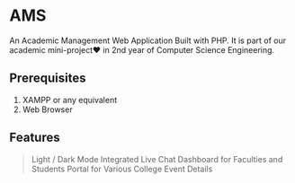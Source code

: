 # AMS

An Academic Management Web Application Built with PHP. It is part of our academic mini-project❤️ in 2nd year of Computer Science Engineering.

## Prerequisites

1. XAMPP or any equivalent
2. Web Browser

## Features

> Light / Dark Mode
> Integrated Live Chat
> Dashboard for Faculties and Students
> Portal for Various College Event Details
